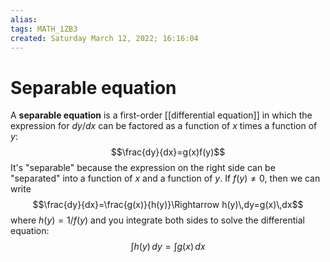 ```yaml
---
alias: 
tags: MATH_1ZB3
created: Saturday March 12, 2022; 16:16:04 
---
```

# Separable equation
A **separable equation** is a first-order [[differential equation]] in which the expression for $dy/dx$ can be factored as a function of $x$ times a function of $y$:
$$\frac{dy}{dx}=g(x)f(y)$$
It's "separable" because the expression on the right side can be "separated" into a function of $x$ and a function of $y$. If $f(y)\neq 0$, then we can write
$$\frac{dy}{dx}=\frac{g(x)}{h(y)}\Rightarrow h(y)\,dy=g(x)\,dx$$
where $h(y)=1/f(y)$ and you integrate both sides to solve the differential equation:
$$\int h(y)\,dy=\int g(x)\,dx$$